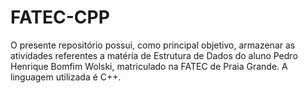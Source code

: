 # FATEC-CPP

O presente repositório possui, como principal objetivo, armazenar as atividades referentes a matéria de Estrutura de Dados
do aluno Pedro Henrique Bomfim Wolski, matriculado na FATEC de Praia Grande. A linguagem utilizada é C++.
